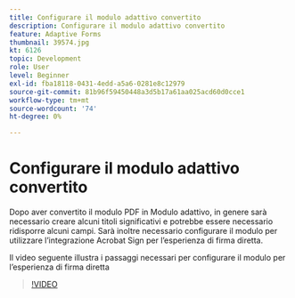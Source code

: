 ```yaml
---
title: Configurare il modulo adattivo convertito
description: Configurare il modulo adattivo convertito
feature: Adaptive Forms
thumbnail: 39574.jpg
kt: 6126
topic: Development
role: User
level: Beginner
exl-id: fba18118-0431-4edd-a5a6-0281e8c12979
source-git-commit: 81b96f59450448a3d5b17a61aa025acd60d0cce1
workflow-type: tm+mt
source-wordcount: '74'
ht-degree: 0%

---
```


# Configurare il modulo adattivo convertito

Dopo aver convertito il modulo PDF in Modulo adattivo, in genere sarà necessario creare alcuni titoli significativi e potrebbe essere necessario ridisporre alcuni campi. Sarà inoltre necessario configurare il modulo per utilizzare l’integrazione Acrobat Sign per l’esperienza di firma diretta.

Il video seguente illustra i passaggi necessari per configurare il modulo per l’esperienza di firma diretta

>[!VIDEO](https://video.tv.adobe.com/v/39574/?quality=9&learn=on)
